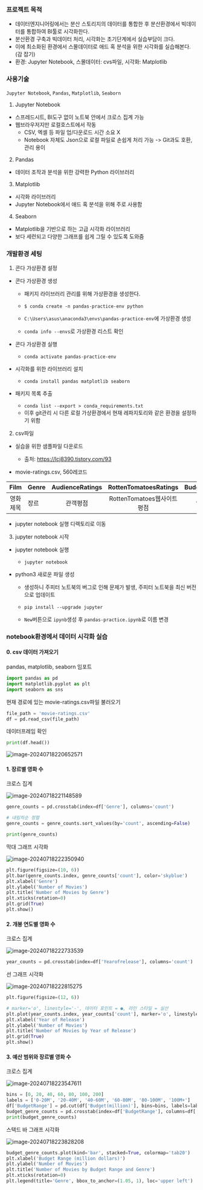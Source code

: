 ### 프로젝트 목적
- 데이터엔지니어링에서는 분산 스토리지의 데이터를 통합한 후 분산환경에서 빅데이터를 통합하여 BI툴로 시각화한다.
- 분산환경 구축과 빅데이터 처리, 시각화는 초기단계에서 실습부담이 크다.
- 이에 최소화된 환경에서 스몰데이터로 애드 혹 분석을 위한 시각화를 실습해본다. (감 잡기)
- 환경: Jupyter Notebook, 스몰데이터: cvs파일, 시각화: Matplotlib



### 사용기술

`Jupyter Notebook`, `Pandas`, `Matplotlib`, `Seaborn`



1. Jupyter Notebook
- 스프레드시트, BI도구 없이 노트북 안에서 크로스 집계 가능
- 웹브라우저지만 로컬호스트에서 작동
  - CSV, 엑셀 등 파일 업/다운로드 시간 소요 X
  - Notebook 자체도 Json으로 로컬 파일로 손쉽게 처리 가능 -> Git과도 호환, 관리 용이

2. Pandas
- 데이터 조작과 분석을 위한 강력한 Python 라이브러리

3. Matplotlib
- 시각화 라이브러리
- Jupyter Notebook에서 애드 혹 분석을 위해 주로 사용함

4. Seaborn
- Matplotlib을 기반으로 하는 고급 시각화 라이브러리
- 보다 세련되고 다양한 그래프를 쉽게 그릴 수 있도록 도와줌


### 개발환경 세팅

1. 콘다 가상환경 설정

- 콘다 가상환경 생성

  - 패키지 라이브러리 관리를 위해 가상환경을 생성한다.

  - `$ conda create -n pandas-practice-env python`

  - `C:\Users\asus\anaconda3\envs\pandas-practice-env`에 가상환경 생성

  - `conda info --envs`로 가상환경 리스트 확인


- 콘다 가상환경 실행
  - `conda activate pandas-practice-env`


- 시각화를 위한 라이브러리 설치
  - `conda install pandas matplotlib seaborn`



- 패키지 목록 추출
  - `conda list --export > conda_requirements.txt`
  - 이후 git관리 시 다른 로컬 가상환경에서 현재 레파지토리와 같은 환경을 설정하기 위함

2. csv파일
- 실습을 위한 샘플파일 다운로드
  - 출처: https://lcj8390.tistory.com/93

- movie-ratings.csv, 560레코드

|   Film   | Genre | AudienceRatings |    RottenTomatoesRatings    | Budget(million) | Yearofrelease |
| :------: | ----- | :-------------: | :-------------------------: | :-------------: | :-----------: |
| 영화제목 | 장르  |    관객평점     | RottenTomatoes웹사이트 평점 |    영화예산     |   개봉연도    |


- jupyter notebook 실행 디렉토리로 이동


3. jupyter notebook 시작

- jupyter notebook 실행

  - `jupyter notebook`



- python3 새로운 파일 생성

  - 생성하니 주피터 노트북의 버그로 인해 문제가 발생, 주피터 노트북을 최신 버전으로 업데이트

  - `pip install --upgrade jupyter`

  - `New`버튼으로 `ipynb`생성 후 `pandas-practice.ipynb`로 이름 변경



### notebook환경에서 데이터 시각화 실습
#### 0. csv 데이터 가져오기

pandas, matplotlib, seaborn 임포트
```python
import pandas as pd
import matplotlib.pyplot as plt
import seaborn as sns
```

현재 경로에 있는 movie-ratings.csv파일 불러오기
```python
file_path = 'movie-ratings.csv'
df = pd.read_csv(file_path)
```

데이터프레임 확인
```python
print(df.head())
```

![image-20240718220652571](img/image-20240718220652571.png)



#### 1. 장르별 영화 수

크로스 집계

![image-20240718221148589](img/image-20240718221148589.png)

```python
genre_counts = pd.crosstab(index=df['Genre'], columns='count')

# 내림차순 정렬
genre_counts = genre_counts.sort_values(by='count', ascending=False)

print(genre_counts)
```



막대 그래프 시각화

![image-20240718222350940](img/image-20240718222350940.png)

```python
plt.figure(figsize=(10, 6))
plt.bar(genre_counts.index, genre_counts['count'], color='skyblue')
plt.xlabel('Genre')
plt.ylabel('Number of Movies')
plt.title('Number of Movies by Genre')
plt.xticks(rotation=0)
plt.grid(True)
plt.show()
```



#### 2. 개봉 연도별 영화 수 

크로스 집계

![image-20240718222733539](img/image-20240718222733539.png)

```python
year_counts = pd.crosstab(index=df['Yearofrelease'], columns='count')
```



선 그래프 시각화

![image-20240718222815275](img/image-20240718222815275.png)

```python
plt.figure(figsize=(12, 6))

# marker='o', linestyle='-', 데이터 포인트 = ●, 라인 스타일 = 실선
plt.plot(year_counts.index, year_counts['count'], marker='o', linestyle='-', color='green')
plt.xlabel('Year of Release')
plt.ylabel('Number of Movies')
plt.title('Number of Movies by Year of Release')
plt.grid(True)
plt.show()
```





#### 3. 예산 범위와 장르별 영화 수

크로스 집계

![image-20240718223547611](img/image-20240718223547611.png)

```python
bins = [0, 20, 40, 60, 80, 100, 200]
labels = ['0-20M', '20-40M', '40-60M', '60-80M', '80-100M', '100M+']
df['BudgetRange'] = pd.cut(df['Budget(million)'], bins=bins, labels=labels)
budget_genre_counts = pd.crosstab(index=df['BudgetRange'], columns=df['Genre'])
print(budget_genre_counts)
```



스택드 바 그래프 시각화

![image-20240718223828208](img/image-20240718223828208.png)

```python
budget_genre_counts.plot(kind='bar', stacked=True, colormap='tab20')
plt.xlabel('Budget Range (million dollars)')
plt.ylabel('Number of Movies')
plt.title('Number of Movies by Budget Range and Genre')
plt.xticks(rotation=0)
plt.legend(title='Genre', bbox_to_anchor=(1.05, 1), loc='upper left')
```
